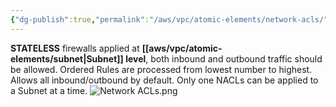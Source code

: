 ```yaml
---
{"dg-publish":true,"permalink":"/aws/vpc/atomic-elements/network-acls/"}
---
```




**STATELESS** firewalls applied at **[[aws/vpc/atomic-elements/subnet\|Subnet]] level**, both inbound and outbound traffic should be allowed.
Ordered Rules are processed from lowest number to highest.
Allows all inbound/outbound by default.
Only one NACLs can be applied to a Subnet at a time.
![Network ACLs.png](/img/user/aws/vpc/png/Network%20ACLs.png)
